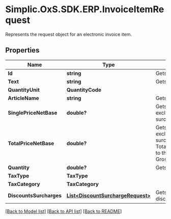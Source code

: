 # Simplic.OxS.SDK.ERP.InvoiceItemRequest
Represents the request object for an electronic invoice item.

## Properties

Name | Type | Description | Notes
------------ | ------------- | ------------- | -------------
**Id** | **string** | Gets or sets the ID. | [optional] 
**Text** | **string** | Gets or sets the text. | [optional] 
**QuantityUnit** | **QuantityCode** |  | [optional] 
**ArticleName** | **string** | Gets or sets the article name. | [optional] 
**SinglePriceNetBase** | **double?** | Gets or sets the single price excluding discounts and surcharges. | [optional] 
**TotalPriceNetBase** | **double?** | Gets or sets the total price excluding discounts and surcharges.  &lt;br&gt;  TotalPriceBase corresponds to the ZUGFeRD property GrossPriceProductTradePrice.   | [optional] 
**Quantity** | **double?** | Gets or sets the quantity. | [optional] 
**TaxType** | **TaxType** |  | [optional] 
**TaxCategory** | **TaxCategory** |  | [optional] 
**DiscountsSurcharges** | [**List&lt;DiscountSurchargeRequest&gt;**](DiscountSurchargeRequest.md) | Gets or sets the item level discounts and surcharges. | [optional] 

[[Back to Model list]](../README.md#documentation-for-models) [[Back to API list]](../README.md#documentation-for-api-endpoints) [[Back to README]](../README.md)

